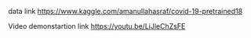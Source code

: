 data link
https://www.kaggle.com/amanullahasraf/covid-19-pretrained18



Video demonstartion link
https://youtu.be/LiJleChZsFE

